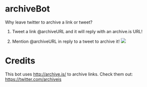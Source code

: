 # archiveBot
Why leave twitter to archive a link or tweet?

1. Tweet a link @archiveURL and it will reply with an archive.is URL!

2. Mention @archiveURL in reply to a tweet to archive it!
![](http://imgur.com/0TCEmM9.gif)


# Credits
This bot uses http://archive.is/ to archive links.
Check them out: https://twitter.com/archiveis
